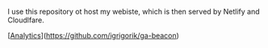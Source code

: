 
I use this repository ot host my webiste, which is then served by Netlify and Cloudlfare.


[[Analytics](https://ga-beacon.appspot.com/UA-178020972-2/personal-hugo-website/readme)](https://github.com/igrigorik/ga-beacon)

